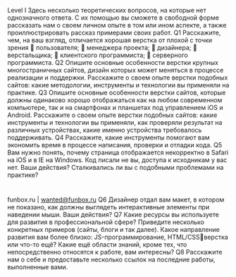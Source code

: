  Level I
Здесь несколько теоретических вопросов, на которые нет однозначного ответа. С их 
помощью вы сможете в свободной форме рассказать нам о своем личном опыте в том 
или ином аспекте, а также проиллюстрировать рассказ примерами своих работ. 
Q1 
Расскажите, чем, на ваш взгляд, отличается хорошая верстка от плохой с точки зрения 
 пользователя; 
 менеджера проекта; 
 дизайнера; 
 верстальщика; 
 клиентского программиста; 
 серверного программиста. 
Q2 
Опишите основные особенности верстки крупных многостраничных сайтов, дизайн 
которых может меняться в процессе реализации и поддержки. 
Расскажите о своем опыте верстки подобных сайтов: какие методологии, инструменты 
и технологии вы применяли на практике. 
Q3 
Опишите основные особенности верстки сайтов, которые должны одинаково хорошо 
отображаться как на любом современном компьютере, так и на смартфонах и 
планшетах под управлением iOS и Android. Расскажите о своем опыте верстки 
подобных сайтов: какие инструменты и технологии вы применяли, как проверяли 
результат на различных устройствах, какие именно устройства требовалось 
поддерживать. 
Q4 
Расскажите, какие инструменты помогают вам экономить время в процессе 
написания, проверки и отладки кода. 
Q5 
Вам нужно понять, почему страница отображается некорректно в Safari на iOS и в IE на 
Windows. Код писали не вы, доступа к исходникам у вас нет. Ваши действия? 
Сталкивались ли вы с подобными проблемами на практике? 
# 
funbox.ru | wanted@funbox.ru 
Q6 
Дизайнер отдал вам макет, в котором не показано, как должны выглядеть 
интерактивные элементы при наведении мыши. Ваши действия?
Q7 
Какие ресурсы вы используете для развития в профессиональной сфере? Приведите 
несколько конкретных примеров (сайты, блоги и так далее). 
Какое направление развития вам более близко: JS-программирование, HTML/CSSверстка или что-то ещё? 
Какие ещё области знаний, кроме тех, что непосредственно относятся к работе, вам 
интересны? 
Q8 
Расскажите нам о себе и предоставьте несколько ссылок на последние работы, 
выполненные вами.